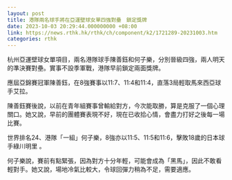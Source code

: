 ```yaml
---
layout: post
title: 港隊兩名球手將在亞運壁球女單四強對壘　鎖定獎牌
date: 2023-10-03 20:29:44.000000000 +08:00
link: https://news.rthk.hk/rthk/ch/component/k2/1721289-20231003.htm
categories: rthk
---
```


杭州亞運壁球女單項目，兩名港隊球手陳善鈺和何子樂，分別晉級四強，兩人明天的準決賽對壘。實事不設季軍戰，港隊早前鎖定兩面獎牌。

應屆亞錦賽冠軍陳善鈺，在8強賽事以11:7、11:4和11:4，直落3局輕取馬來西亞球手艾拉。

陳善鈺賽後說，以前在青年組賽事曾輸給對方，今次能取勝，算是克服了一個心理關口。她又說，早前的團體賽表現不好，現在已收拾心情，會盡力打好之後每一場比賽。

世界排名24、港隊「一組」何子樂，8強亦以11:5、11:5和11:6，擊敗18歲的日本球手綠川明里 。

何子樂說，賽前有點緊張，因為對方十分年輕，可能會成為「黑馬」，因此不敢看輕對手。她又說，場地冷氣比較大，令球回彈力稍為不足，需要適應。
